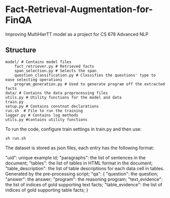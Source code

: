 # Fact-Retrieval-Augmentation-for-FinQA
Improving MultiHierTT model as a project for CS 678 Advanced NLP



## Structure
```
model/ # Contains model files
    fact_retriever.py # Retrieved facts
    span_selection.py # Selects the span
    question_classification.py # Classifies the questions' type to ease selecting operationi
    program_generation.py # Used to generate program off the extracted facts
data/ # Contains the data preprocessing files
utils.py # Utility functions for the model and data
train.py
setup.py # Contains constnat declarations
run.sh  # File to run the training
logger.py # Contains log methods
utils.py #contains utility functions
```

To run the code, configure train settings in train.py and then use:
```
sh run.sh
```

The dataset is stored as json files, each entry has the following format:

"uid": unique example id;
"paragraphs": the list of sentences in the document;
"tables": the list of tables in HTML format in the document;
"table_description": the list of table descriptions for each data cell in tables. Generated by the pre-processing script;
"qa": {
  "question": the question;
  "answer": the answer;
  "program": the reasoning program;
  "text_evidence": the list of indices of gold supporting text facts;
  "table_evidence": the list of indices of gold supporting table facts;
}
